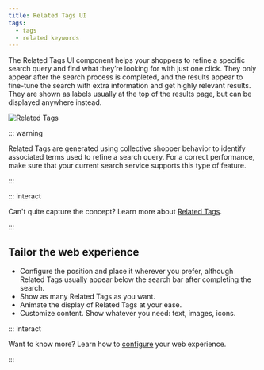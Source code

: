 ```yaml
---
title: Related Tags UI
tags:
  - tags
  - related keywords
---
```


The Related Tags UI component helps your shoppers to refine a specific search query and find what
they’re looking for with just one click. They only appear after the search process is completed, and
the results appear to fine-tune the search with extra information and get highly relevant results.
They are shown as labels usually at the top of the results page, but can be displayed anywhere
instead.

![Related Tags](~@assets/media/interface/x-related-tags.gif)

::: warning

Related Tags are generated using collective shopper behavior to identify associated terms used to
refine a search query. For a correct performance, make sure that your current search service
supports this type of feature.

:::

::: interact

Can't quite capture the concept? Learn more about
[Related Tags](../features/related-tags-overview.md).

:::

<!-- You can configure the behavior of Related Tags and decide whether they’re selectable or not. If Related Tags aren’t selectable, they modify the initial query syntax by adding the related-search keywords to the query term initially typed in the search bar. Otherwise, the initial query syntax will still remain so that shoppers can select or deselect Related Tags at their ease, exploring different options and combinations. -->

## Tailor the web experience

- Configure the position and place it wherever you prefer, although Related Tags usually appear
  below the search bar after completing the search.
- Show as many Related Tags as you want.
- Animate the display of Related Tags at your ease.
- Customize content. Show whatever you need: text, images, icons.
<!-- - Choose if Related Tags are selectable or change the syntax of the initial query in the search box. -->

::: interact

Want to know more? Learn how to [configure](/develop-empathy-platform/ui-reference/components/related-tags/) your web
experience.

:::


